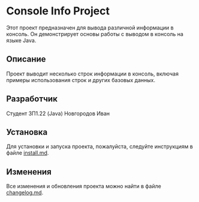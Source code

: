 # Console Info Project

Этот проект предназначен для вывода различной информации в консоль. Он демонстрирует основы работы с выводом в консоль на языке Java.

## Описание

Проект выводит несколько строк информации в консоль, включая примеры использования строк и других базовых данных.

## Разработчик

Студент 3П1.22 (Java) Новгородов Иван

## Установка

Для установки и запуска проекта, пожалуйста, следуйте инструкциям в файле [install.md](install.md).

## Изменения

Все изменения и обновления проекта можно найти в файле [changelog.md](changelog.md).
